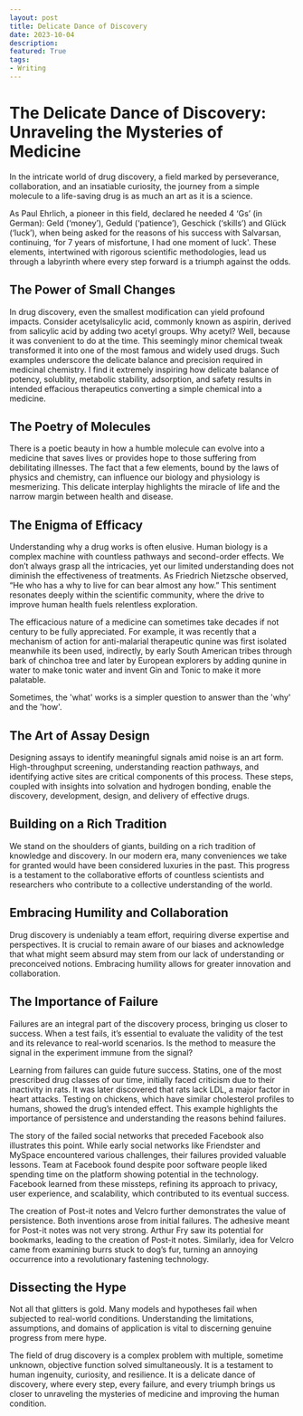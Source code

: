```yaml
---
layout: post
title: Delicate Dance of Discovery
date: 2023-10-04
description: 
featured: True
tags:
- Writing
---
```


# The Delicate Dance of Discovery: Unraveling the Mysteries of Medicine

In the intricate world of drug discovery, a field marked by perseverance, collaboration, and an insatiable curiosity, the journey from a simple molecule to a life-saving drug is as much an art as it is a science. 

As Paul Ehrlich, a pioneer in this field, declared he needed 4 ‘Gs’ (in German): Geld (‘money’), Geduld (‘patience’), Geschick (‘skills’) and Glück (‘luck’), when being asked for the reasons of his success with Salvarsan, continuing, ‘for 7 years of misfortune, I had one moment of luck'. These elements, intertwined with rigorous scientific methodologies, lead us through a labyrinth where every step forward is a triumph against the odds.

## The Power of Small Changes

In drug discovery, even the smallest modification can yield profound impacts. Consider acetylsalicylic acid, commonly known as aspirin, derived from salicylic acid by adding two acetyl groups. Why acetyl? Well, because it was convenient to do at the time. This seemingly minor chemical tweak transformed it into one of the most famous and widely used drugs. Such examples underscore the delicate balance and precision required in medicinal chemistry. I find it extremely inspiring how delicate balance of potency, solublity, metabolic stability, adsorption, and safety results in intended effacious therapeutics converting a simple chemical into a medicine. 

## The Poetry of Molecules

There is a poetic beauty in how a humble molecule can evolve into a medicine that saves lives or provides hope to those suffering from debilitating illnesses. The fact that a few elements, bound by the laws of physics and chemistry, can influence our biology and physiology is mesmerizing. This delicate interplay highlights the miracle of life and the narrow margin between health and disease.

## The Enigma of Efficacy

Understanding why a drug works is often elusive. Human biology is a complex machine with countless pathways and second-order effects. We don’t always grasp all the intricacies, yet our limited understanding does not diminish the effectiveness of treatments. As Friedrich Nietzsche observed, “He who has a why to live for can bear almost any how.” This sentiment resonates deeply within the scientific community, where the drive to improve human health fuels relentless exploration.

The efficacious nature of a medicine can sometimes take decades if not century to be fully appreciated. For example, it was recently that a mechanism of action for anti-malarial therapeutic qunine was first isolated meanwhile its been used, indirectly, by early South American tribes through bark of chinchoa tree and later by European explorers by adding qunine in water to make tonic water and invent Gin and Tonic to make it more palatable. 

Sometimes, the 'what' works is a simpler question to answer than the 'why' and the 'how'. 

## The Art of Assay Design

Designing assays to identify meaningful signals amid noise is an art form. High-throughput screening, understanding reaction pathways, and identifying active sites are critical components of this process. These steps, coupled with insights into solvation and hydrogen bonding, enable the discovery, development, design, and delivery of effective drugs.


## Building on a Rich Tradition

We stand on the shoulders of giants, building on a rich tradition of knowledge and discovery. In our modern era, many conveniences we take for granted would have been considered luxuries in the past. This progress is a testament to the collaborative efforts of countless scientists and researchers who contribute to a collective understanding of the world.

## Embracing Humility and Collaboration

Drug discovery is undeniably a team effort, requiring diverse expertise and perspectives. It is crucial to remain aware of our biases and acknowledge that what might seem absurd may stem from our lack of understanding or preconceived notions. Embracing humility allows for greater innovation and collaboration.

## The Importance of Failure

Failures are an integral part of the discovery process, bringing us closer to success. When a test fails, it’s essential to evaluate the validity of the test and its relevance to real-world scenarios. Is the method to measure the signal in the experiment immune from the signal?

Learning from failures can guide future success. Statins, one of the most prescribed drug classes of our time, initially faced criticism due to their inactivity in rats. It was later discovered that rats lack LDL, a major factor in heart attacks. Testing on chickens, which have similar cholesterol profiles to humans, showed the drug’s intended effect. This example highlights the importance of persistence and understanding the reasons behind failures.

The story of the failed social networks that preceded Facebook also illustrates this point. While early social networks like Friendster and MySpace encountered various challenges, their failures provided valuable lessons. Team at Facebook found despite poor software people liked spending time on the platform showing potential in the technology. Facebook learned from these missteps, refining its approach to privacy, user experience, and scalability, which contributed to its eventual success. 

The creation of Post-it notes and Velcro further demonstrates the value of persistence. Both inventions arose from initial failures. The adhesive meant for Post-it notes was not very strong. Arthur Fry saw its potential for bookmarks, leading to the creation of Post-it notes. Similarly, idea for Velcro came from examining burrs stuck to dog’s fur, turning an annoying occurrence into a revolutionary fastening technology.

## Dissecting the Hype

Not all that glitters is gold. Many models and hypotheses fail when subjected to real-world conditions. Understanding the limitations, assumptions, and domains of application is vital to discerning genuine progress from mere hype.

The field of drug discovery is a complex problem with multiple, sometime unknown, objective function solved simultaneously. It is a testament to human ingenuity, curiosity, and resilience. It is a delicate dance of discovery, where every step, every failure, and every triumph brings us closer to unraveling the mysteries of medicine and improving the human condition.